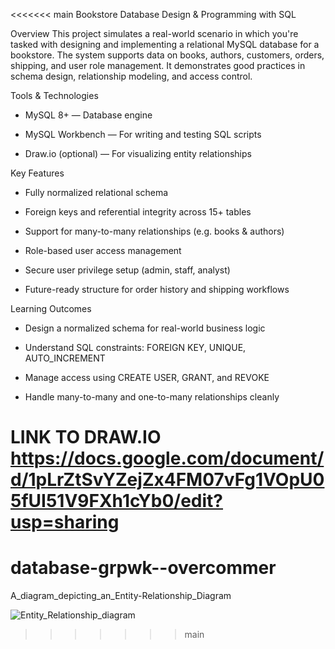 
<<<<<<< main
Bookstore Database Design & Programming with SQL

Overview
This project simulates a real-world scenario in which you're tasked with designing and implementing a relational MySQL database for a bookstore. The system supports data on books, authors, customers, orders, shipping, and user role management. It demonstrates good practices in schema design, relationship modeling, and access control.


Tools & Technologies
- MySQL 8+ — Database engine

- MySQL Workbench — For writing and testing SQL scripts

- Draw.io (optional) — For visualizing entity relationships


Key Features
- Fully normalized relational schema

- Foreign keys and referential integrity across 15+ tables

- Support for many-to-many relationships (e.g. books & authors)

- Role-based user access management

- Secure user privilege setup (admin, staff, analyst)

- Future-ready structure for order history and shipping workflows


Learning Outcomes
- Design a normalized schema for real-world business logic

- Understand SQL constraints: FOREIGN KEY, UNIQUE, AUTO_INCREMENT

- Manage access using CREATE USER, GRANT, and REVOKE

- Handle many-to-many and one-to-many relationships cleanly


LINK TO DRAW.IO
https://docs.google.com/document/d/1pLrZtSvYZejZx4FM07vFg1VOpU05fUI51V9FXh1cYb0/edit?usp=sharing
=======
# database-grpwk--overcommer

A_diagram_depicting_an_Entity-Relationship_Diagram

![Entity_Relationship_diagram](https://github.com/user-attachments/assets/9e61af3b-08ed-4e75-9896-d330208ee6f0)
>>>>>>> main
